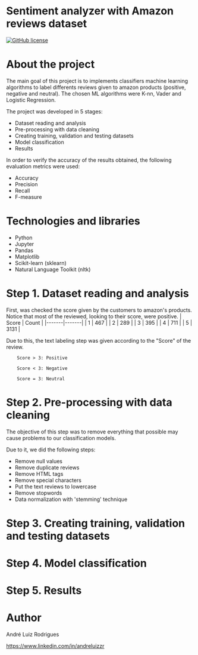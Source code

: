 # Sentiment analyzer with Amazon reviews dataset
[![GitHub license](https://img.shields.io/github/license/Andre-LR/Sentiment_Analyzer_Amazon_Reviews)](https://github.com/Andre-LR/Sentiment_Analyzer_Amazon_Reviews/blob/main/LICENSE)

# About the project
The main goal of this project is to implements classifiers machine learning algorithms to label differents reviews given to amazon products (positive, negative and neutral). The chosen ML algorithms were K-nn, Vader and Logistic Regression.

The project was developed in 5 stages:
  - Dataset reading and analysis
  - Pre-processing with data cleaning
  - Creating training, validation and testing datasets
  - Model classification
  - Results
 
 In order to verify the accuracy of the results obtained, the following evaluation metrics were used:
  - Accuracy
  - Precision
  - Recall
  - F-measure
  
 # Technologies and libraries 
  - Python
  - Jupyter
  - Pandas
  - Matplotlib
  - Scikit-learn (sklearn)
  - Natural Language Toolkit (nltk)


# Step 1. Dataset reading and analysis
First, was checked the score given by the customers to amazon's products. Notice that most of the reviewed, looking to their score, were positive.
| Score | Count |
|-------|-------|
| 1     | 467   |
| 2     | 289   |
| 3     | 395   |
| 4     | 711   |
| 5     | 3131  |

Due to this, the text labeling step was given according to the "Score" of the review.

        Score > 3: Positive

        Score < 3: Negative

        Score = 3: Neutral


# Step 2. Pre-processing with data cleaning
The objective of this step was to remove everything that possible may cause problems to our classification models.

Due to it, we did the following steps:
  - Remove null values
  - Remove duplicate reviews
  - Remove HTML tags 
  - Remove special characters 
  - Put the text reviews to lowercase 
  - Remove stopwords 
  - Data normalization with 'stemming' technique

# Step 3. Creating training, validation and testing datasets

# Step 4. Model classification

# Step 5. Results


# Author

André Luiz Rodrigues

https://www.linkedin.com/in/andreluizzr


